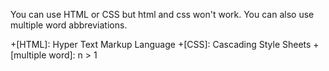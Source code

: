 You can use HTML or CSS but html and css won't work. You can also use multiple word abbreviations.

+[HTML]: Hyper Text Markup Language
+[CSS]: Cascading Style Sheets
+[multiple word]: n > 1
